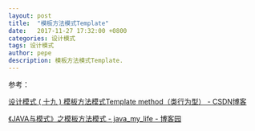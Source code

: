 ```yaml
---
layout: post
title:  "模板方法模式Template"
date:   2017-11-27 17:32:00 +0800
categories: 设计模式
tags: 设计模式
author: pepe
description: 模板方法模式Template.
---
```


   
   
   

参考：


[设计模式 ( 十九 ) 模板方法模式Template method（类行为型） - CSDN博客](http://blog.csdn.net/hguisu/article/details/7564039)

[《JAVA与模式》之模板方法模式 - java_my_life - 博客园](https://www.cnblogs.com/java-my-life/archive/2012/05/14/2495235.html)
